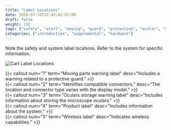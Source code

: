 ```yaml
---
title: "Label Locations"
date: 2020-07-10T22:43:42-07:00
draft: false
weight: 132
tags: ["safety", "alert", "moving", "guard", "protective", "ocular", "storage", "warning", "product", "wireless"]
categories: ["introduction", "supplemental", "hardware"]
---
```


Note the safety and system label locations. Refer to the system for specific information.

![Cart Label Locations](/images/label_locations.svg)

{{< callout num="1" term="Moving parts warning label" desc="Includes a warning related to a protective guard." >}}  
{{< callout num="2" term="Identifies compatible connectors." desc="The location and connector type varies with the display model." >}}  
{{< callout num="3" term="Oculars storage warning label" desc="Includes information about storing the microscope oculars." >}}  
{{< callout num="4" term="Product label" desc="Includes information about the system." >}}  
{{< callout num="5" term="Wireless label" desc="Indicates wireless capabilities." >}}
